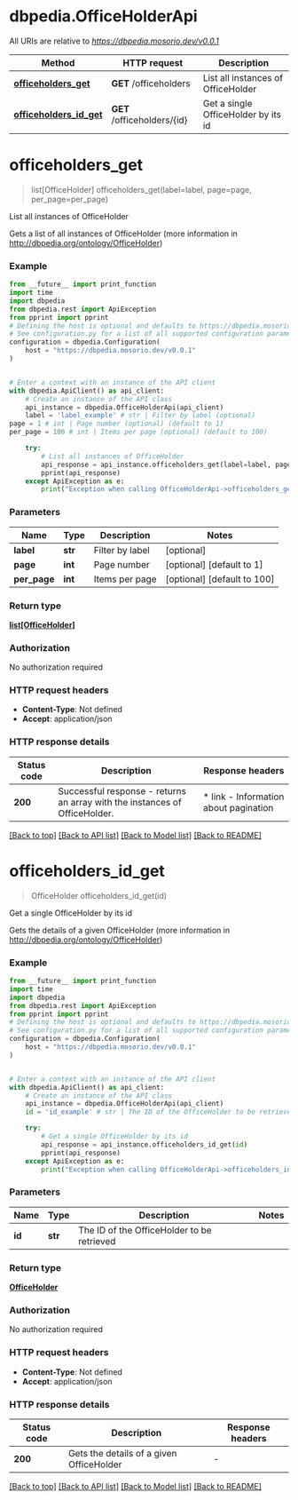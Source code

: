 # dbpedia.OfficeHolderApi

All URIs are relative to *https://dbpedia.mosorio.dev/v0.0.1*

Method | HTTP request | Description
------------- | ------------- | -------------
[**officeholders_get**](OfficeHolderApi.md#officeholders_get) | **GET** /officeholders | List all instances of OfficeHolder
[**officeholders_id_get**](OfficeHolderApi.md#officeholders_id_get) | **GET** /officeholders/{id} | Get a single OfficeHolder by its id


# **officeholders_get**
> list[OfficeHolder] officeholders_get(label=label, page=page, per_page=per_page)

List all instances of OfficeHolder

Gets a list of all instances of OfficeHolder (more information in http://dbpedia.org/ontology/OfficeHolder)

### Example

```python
from __future__ import print_function
import time
import dbpedia
from dbpedia.rest import ApiException
from pprint import pprint
# Defining the host is optional and defaults to https://dbpedia.mosorio.dev/v0.0.1
# See configuration.py for a list of all supported configuration parameters.
configuration = dbpedia.Configuration(
    host = "https://dbpedia.mosorio.dev/v0.0.1"
)


# Enter a context with an instance of the API client
with dbpedia.ApiClient() as api_client:
    # Create an instance of the API class
    api_instance = dbpedia.OfficeHolderApi(api_client)
    label = 'label_example' # str | Filter by label (optional)
page = 1 # int | Page number (optional) (default to 1)
per_page = 100 # int | Items per page (optional) (default to 100)

    try:
        # List all instances of OfficeHolder
        api_response = api_instance.officeholders_get(label=label, page=page, per_page=per_page)
        pprint(api_response)
    except ApiException as e:
        print("Exception when calling OfficeHolderApi->officeholders_get: %s\n" % e)
```

### Parameters

Name | Type | Description  | Notes
------------- | ------------- | ------------- | -------------
 **label** | **str**| Filter by label | [optional] 
 **page** | **int**| Page number | [optional] [default to 1]
 **per_page** | **int**| Items per page | [optional] [default to 100]

### Return type

[**list[OfficeHolder]**](OfficeHolder.md)

### Authorization

No authorization required

### HTTP request headers

 - **Content-Type**: Not defined
 - **Accept**: application/json

### HTTP response details
| Status code | Description | Response headers |
|-------------|-------------|------------------|
**200** | Successful response - returns an array with the instances of OfficeHolder. |  * link - Information about pagination <br>  |

[[Back to top]](#) [[Back to API list]](../README.md#documentation-for-api-endpoints) [[Back to Model list]](../README.md#documentation-for-models) [[Back to README]](../README.md)

# **officeholders_id_get**
> OfficeHolder officeholders_id_get(id)

Get a single OfficeHolder by its id

Gets the details of a given OfficeHolder (more information in http://dbpedia.org/ontology/OfficeHolder)

### Example

```python
from __future__ import print_function
import time
import dbpedia
from dbpedia.rest import ApiException
from pprint import pprint
# Defining the host is optional and defaults to https://dbpedia.mosorio.dev/v0.0.1
# See configuration.py for a list of all supported configuration parameters.
configuration = dbpedia.Configuration(
    host = "https://dbpedia.mosorio.dev/v0.0.1"
)


# Enter a context with an instance of the API client
with dbpedia.ApiClient() as api_client:
    # Create an instance of the API class
    api_instance = dbpedia.OfficeHolderApi(api_client)
    id = 'id_example' # str | The ID of the OfficeHolder to be retrieved

    try:
        # Get a single OfficeHolder by its id
        api_response = api_instance.officeholders_id_get(id)
        pprint(api_response)
    except ApiException as e:
        print("Exception when calling OfficeHolderApi->officeholders_id_get: %s\n" % e)
```

### Parameters

Name | Type | Description  | Notes
------------- | ------------- | ------------- | -------------
 **id** | **str**| The ID of the OfficeHolder to be retrieved | 

### Return type

[**OfficeHolder**](OfficeHolder.md)

### Authorization

No authorization required

### HTTP request headers

 - **Content-Type**: Not defined
 - **Accept**: application/json

### HTTP response details
| Status code | Description | Response headers |
|-------------|-------------|------------------|
**200** | Gets the details of a given OfficeHolder |  -  |

[[Back to top]](#) [[Back to API list]](../README.md#documentation-for-api-endpoints) [[Back to Model list]](../README.md#documentation-for-models) [[Back to README]](../README.md)

